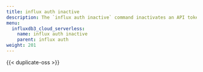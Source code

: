 ```yaml
---
title: influx auth inactive
description: The `influx auth inactive` command inactivates an API token in InfluxDB.
menu:
  influxdb3_cloud_serverless:
    name: influx auth inactive
    parent: influx auth
weight: 201
---
```


{{< duplicate-oss >}}
